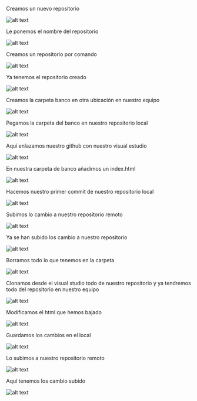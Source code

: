 
Creamos un nuevo repositorio


![alt text](imagenes/Tarea1.3/image.png)









Le ponemos el nombre del repositorio



![alt text](imagenes/Tarea1.3/image-1.png)


























Creamos un repositorio por comando

 
![alt text](imagenes/Tarea1.3/image-2.png)

Ya tenemos el repositorio creado


![alt text](imagenes/Tarea1.3/image-3.png)



Creamos la carpeta banco en otra ubicación en nuestro equipo

![alt text](imagenes/Tarea1.3/image-4.png)
















Pegamos la carpeta del banco en nuestro repositorio local






![alt text](imagenes/Tarea1.3/image-5.png)

















Aquí enlazamos nuestro github con nuestro visual estudio




![alt text](imagenes/Tarea1.3/image-6.png)






En nuestra carpeta de banco añadimos un index.html 

![alt text](imagenes/Tarea1.3/image-7.png)



Hacemos nuestro primer commit de nuestro repositorio local

![alt text](image-8.png)


Subimos lo cambio a nuestro repositorio remoto

![alt text](imagenes/Tarea1.3/image-9.png)




Ya se han subido los cambio a nuestro repositorio


![alt text](imagenes/Tarea1.3/image-10.png)





Borramos todo lo que tenemos en la carpeta



![alt text](imagenes/Tarea1.3/image-11.png)




Clonamos desde el visual studio todo de nuestro repositorio y ya tendremos todo del repositorio en nuestro equipo


![alt text](imagenes/Tarea1.3/image-12.png)









Modificamos el html que hemos bajado


![alt text](imagenes/Tarea1.3/image-13.png)




Guardamos los cambios en el local

![alt text](imagenes/Tarea1.3/image-14.png)








Lo subimos a nuestro repositorio remoto



![alt text](imagenes/Tarea1.3/image-15.png)









Aquí tenemos los cambio subido



![alt text](imagenes/Tarea1.3/image-16.png)